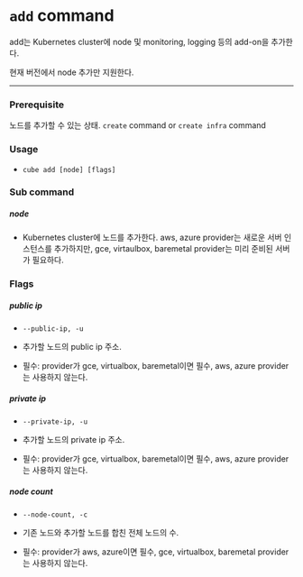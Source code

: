 # `add` command

add는 Kubernetes cluster에 node 및 monitoring, logging 등의 add-on을 추가한다.

현재 버전에서 node 추가만 지원한다.

---

### Prerequisite

노드를 추가할 수 있는 상태. `create` command or `create infra` command

### Usage

* `cube add [node] [flags]`

### Sub command

##### node

* Kubernetes cluster에 노드를 추가한다. aws, azure provider는 새로운 서버 인스턴스를 추가하지만, gce, virtaulbox, baremetal provider는 미리 준비된 서버가 필요하다.

### Flags

##### public ip

* `--public-ip, -u`

* 추가할 노드의 public ip 주소.

* 필수: provider가 gce, virtualbox, baremetal이면 필수, aws, azure provider는 사용하지 않는다.

##### private ip

* `--private-ip, -u`

* 추가할 노드의 private ip 주소.

* 필수: provider가 gce, virtualbox, baremetal이면 필수, aws, azure provider는 사용하지 않는다.

##### node count

* `--node-count, -c`

* 기존 노드와 추가할 노드를 합친 전체 노드의 수.

* 필수: provider가 aws, azure이면 필수,  gce, virtualbox, baremetal provider는 사용하지 않는다.



